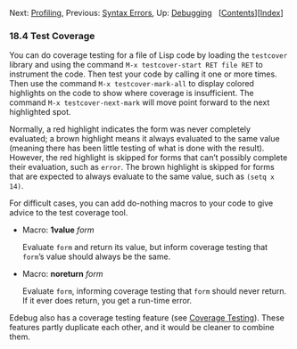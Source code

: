 

Next: [Profiling](Profiling.html), Previous: [Syntax Errors](Syntax-Errors.html), Up: [Debugging](Debugging.html)   \[[Contents](index.html#SEC_Contents "Table of contents")]\[[Index](Index.html "Index")]

### 18.4 Test Coverage

You can do coverage testing for a file of Lisp code by loading the `testcover` library and using the command `M-x testcover-start RET file RET` to instrument the code. Then test your code by calling it one or more times. Then use the command `M-x testcover-mark-all` to display colored highlights on the code to show where coverage is insufficient. The command `M-x testcover-next-mark` will move point forward to the next highlighted spot.

Normally, a red highlight indicates the form was never completely evaluated; a brown highlight means it always evaluated to the same value (meaning there has been little testing of what is done with the result). However, the red highlight is skipped for forms that can’t possibly complete their evaluation, such as `error`. The brown highlight is skipped for forms that are expected to always evaluate to the same value, such as `(setq x 14)`.

For difficult cases, you can add do-nothing macros to your code to give advice to the test coverage tool.

*   Macro: **1value** *form*

    Evaluate `form` and return its value, but inform coverage testing that `form`’s value should always be the same.

<!---->

*   Macro: **noreturn** *form*

    Evaluate `form`, informing coverage testing that `form` should never return. If it ever does return, you get a run-time error.

Edebug also has a coverage testing feature (see [Coverage Testing](Coverage-Testing.html)). These features partly duplicate each other, and it would be cleaner to combine them.
